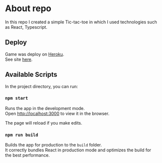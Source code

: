 # About repo

In this repo I created a simple Tic-tac-toe in which I used technologies such as React, Typescript.

## Deploy

Game was deploy on [Heroku](https://www.heroku.com/).\
See site [here](https://milka-tic-tac-toe.netlify.app/).

## Available Scripts

In the project directory, you can run:

### `npm start`

Runs the app in the development mode.\
Open [http://localhost:3000](http://localhost:3000) to view it in the browser.

The page will reload if you make edits.

### `npm run build`

Builds the app for production to the `build` folder.\
It correctly bundles React in production mode and optimizes the build for the best performance.
